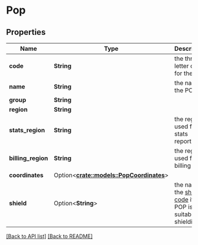 # Pop

## Properties

Name | Type | Description | Notes
------------ | ------------- | ------------- | -------------
**code** | **String** | the three-letter code for the [POP](https://developer.fastly.com/learning/concepts/pop/) | 
**name** | **String** | the name of the POP | 
**group** | **String** |  | 
**region** | **String** |  | 
**stats_region** | **String** | the region used for stats reporting | 
**billing_region** | **String** | the region used for billing | 
**coordinates** | Option<[**crate::models::PopCoordinates**](PopCoordinates.md)> |  | 
**shield** | Option<**String**> | the name of the [shield code](https://developer.fastly.com/learning/concepts/shielding/#choosing-a-shield-location) if this POP is suitable for shielding | 

[[Back to API list]](../README.md#documentation-for-api-endpoints) [[Back to README]](../README.md)


